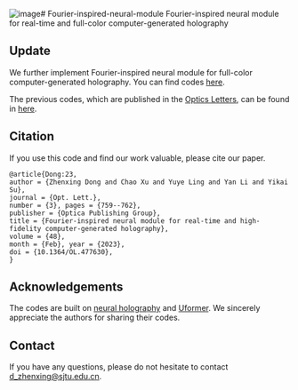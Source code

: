 ![image](https://github.com/Zhenxing-Dong/Fourier-inspired-neural-module/assets/66579268/a4e43eb0-b255-4a7e-8ce3-2e9f101aa625)# Fourier-inspired-neural-module
Fourier-inspired neural module for real-time and full-color computer-generated holography

## Update
We further implement Fourier-inspired neural module for full-color computer-generated holography. You can find codes [here](https://github.com/Zhenxing-Dong/Fourier-inspired-neural-module/tree/master/Full-color).

The previous codes, which are published in the [Optics Letters](https://opg.optica.org/ol/abstract.cfm?uri=ol-48-3-759), can be found in [here](https://github.com/Zhenxing-Dong/Fourier-inspired-neural-module/tree/master/OL).

## Citation
If you use this code and find our work valuable, please cite our paper.

    @article{Dong:23,
    author = {Zhenxing Dong and Chao Xu and Yuye Ling and Yan Li and Yikai Su},
    journal = {Opt. Lett.},
    number = {3}, pages = {759--762},
    publisher = {Optica Publishing Group},
    title = {Fourier-inspired neural module for real-time and high-fidelity computer-generated holography},
    volume = {48},
    month = {Feb}, year = {2023},
    doi = {10.1364/OL.477630},
    }
        
## Acknowledgements
The codes are built on [neural holography](https://github.com/computational-imaging/neural-holography) and [Uformer](https://github.com/ZhendongWang6/Uformer). We sincerely appreciate the authors for sharing their codes.
## Contact
If you have any questions, please do not hesitate to contact [d_zhenxing@sjtu.edu.cn](d_zhenxing@sjtu.edu.cn).
